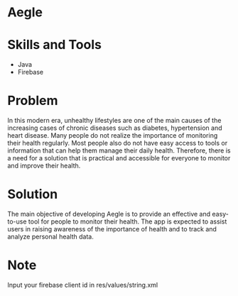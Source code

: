 # Aegle


# Skills and Tools
- Java
- Firebase


# Problem
In this modern era, unhealthy lifestyles are one of the main causes of the increasing cases of chronic diseases such as diabetes, hypertension and heart disease. Many people do not realize the importance of monitoring their health regularly. Most people also do not have easy access to tools or information that can help them manage their daily health. Therefore, there is a need for a solution that is practical and accessible for everyone to monitor and improve their health.


# Solution
The main objective of developing Aegle is to provide an effective and easy-to-use tool for people to monitor their health. The app is expected to assist users in raising awareness of the importance of health and to track and analyze personal health data.


# Note
Input your firebase client id in res/values/string.xml
